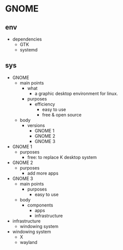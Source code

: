 # GNOME

## env

- dependencies
    - GTK
    - systemd

## sys

- GNOME
    - main points
        - what
            - a graphic desktop environment for linux.
        - purposes
            - efficiency
                - easy to use
                - free & open source
    - body
        - versions
            - GNOME 1
            - GNOME 2
            - GNOME 3
- GNOME 1
    - purposes
        - free: to replace K desktop system
- GNOME 2
    - purposes
        - add more apps
- GNOME 3
    - main points
        - purposes
            - easy to use
    - body
        - components
            - apps
            - infrastructure
- infrastructure
    - windowing system
- windowing system
    - X
    - wayland